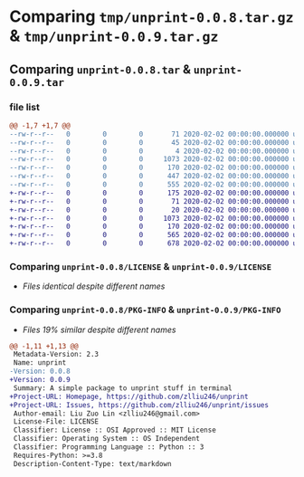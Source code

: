 # Comparing `tmp/unprint-0.0.8.tar.gz` & `tmp/unprint-0.0.9.tar.gz`

## Comparing `unprint-0.0.8.tar` & `unprint-0.0.9.tar`

### file list

```diff
@@ -1,7 +1,7 @@
--rw-r--r--   0        0        0       71 2020-02-02 00:00:00.000000 unprint-0.0.8/src/unprint/__init__.py
--rw-r--r--   0        0        0       45 2020-02-02 00:00:00.000000 unprint-0.0.8/src/unprint/unprinter.py
--rw-r--r--   0        0        0        4 2020-02-02 00:00:00.000000 unprint-0.0.8/.gitignore
--rw-r--r--   0        0        0     1073 2020-02-02 00:00:00.000000 unprint-0.0.8/LICENSE
--rw-r--r--   0        0        0      170 2020-02-02 00:00:00.000000 unprint-0.0.8/README.md
--rw-r--r--   0        0        0      447 2020-02-02 00:00:00.000000 unprint-0.0.8/pyproject.toml
--rw-r--r--   0        0        0      555 2020-02-02 00:00:00.000000 unprint-0.0.8/PKG-INFO
+-rw-r--r--   0        0        0      175 2020-02-02 00:00:00.000000 unprint-0.0.9/autobuild.py
+-rw-r--r--   0        0        0       71 2020-02-02 00:00:00.000000 unprint-0.0.9/src/unprint/__init__.py
+-rw-r--r--   0        0        0       20 2020-02-02 00:00:00.000000 unprint-0.0.9/.gitignore
+-rw-r--r--   0        0        0     1073 2020-02-02 00:00:00.000000 unprint-0.0.9/LICENSE
+-rw-r--r--   0        0        0      170 2020-02-02 00:00:00.000000 unprint-0.0.9/README.md
+-rw-r--r--   0        0        0      565 2020-02-02 00:00:00.000000 unprint-0.0.9/pyproject.toml
+-rw-r--r--   0        0        0      678 2020-02-02 00:00:00.000000 unprint-0.0.9/PKG-INFO
```

### Comparing `unprint-0.0.8/LICENSE` & `unprint-0.0.9/LICENSE`

 * *Files identical despite different names*

### Comparing `unprint-0.0.8/PKG-INFO` & `unprint-0.0.9/PKG-INFO`

 * *Files 19% similar despite different names*

```diff
@@ -1,11 +1,13 @@
 Metadata-Version: 2.3
 Name: unprint
-Version: 0.0.8
+Version: 0.0.9
 Summary: A simple package to unprint stuff in terminal
+Project-URL: Homepage, https://github.com/zlliu246/unprint
+Project-URL: Issues, https://github.com/zlliu246/unprint/issues
 Author-email: Liu Zuo Lin <zlliu246@gmail.com>
 License-File: LICENSE
 Classifier: License :: OSI Approved :: MIT License
 Classifier: Operating System :: OS Independent
 Classifier: Programming Language :: Python :: 3
 Requires-Python: >=3.8
 Description-Content-Type: text/markdown
```

